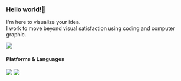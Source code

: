 ### Hello world!👋
<p>I'm here to visualize your idea.</br>I work to move beyond visual satisfaction using coding and computer graphic.</p>
<!--  <a href="https://youngishere.netlify.app/" target="_blank"><img src="https://img.shields.io/badge/Hompage-DD0B78?style=flat-square&logo=GitHub%20Sponsors&logoColor=white"/></a> -->
  <a href="https://www.linkedin.com/in/hyangyoung/" target="_blank"><img src="https://img.shields.io/badge/Young-0A66C2?style=flat-square&logo=Linkedin&logoColor=white"/></a>

#### Platforms & Languages
<p>
<img src="https://img.shields.io/badge/Python-3776AB?style=flat-square&logo=Python&logoColor=white"/>
<img src="https://img.shields.io/badge/Django-092E20?style=flat-square&logo=Django&logoColor=white"/>



